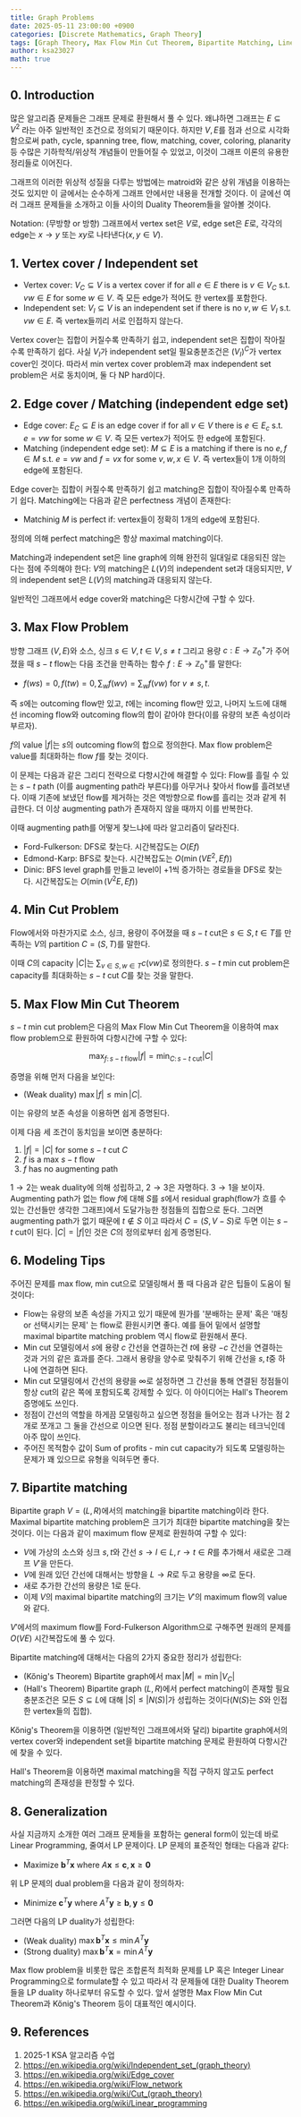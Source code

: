 ```yaml
---
title: Graph Problems
date: 2025-05-11 23:00:00 +0900
categories: [Discrete Mathematics, Graph Theory]
tags: [Graph Theory, Max Flow Min Cut Theorem, Bipartite Matching, Linear Programming]
author: ksa23027
math: true
---
```


## 0. Introduction
많은 알고리즘 문제들은 그래프 문제로 환원해서 풀 수 있다. 왜냐하면 그래프는 $E\subseteq V^2$ 라는 아주 일반적인 조건으로 정의되기 때문이다. 하지만 $V,E$를 점과 선으로 시각화함으로써 path, cycle, spanning tree, flow, matching, cover, coloring, planarity 등 수많은 기하학적/위상적 개념들이 만들어질 수 있었고, 이것이 그래프 이론의 유용한 정리들로 이어진다.

그래프의 이러한 위상적 성질을 다루는 방법에는 matroid와 같은 상위 개념을 이용하는 것도 있지만 이 글에서는 순수하게 그래프 안에서만 내용을 전개할 것이다. 이 글에선 여러 그래프 문제들을 소개하고 이들 사이의 Duality Theorem들을 알아볼 것이다.

Notation: (무방향 or 방향) 그래프에서 vertex set은 $V$로, edge set은 $E$로, 각각의 edge는 $x\rightarrow y$ 또는 $xy$로 나타낸다($x,y\in V$). 

## 1. Vertex cover / Independent set
 - Vertex cover: $V_C\subseteq V$ is a vertex cover if for all $e\in E$ there is $v\in V_C$ s.t. $vw\in E$ for some $w\in V$. 즉 모든 edge가 적어도 한 vertex를 포함한다.
 - Independent set: $V_I\subseteq V$ is an independent set if there is no $v,w\in V_I$ s.t. $vw\in E$. 즉 vertex들끼리 서로 인접하지 않는다.

Vertex cover는 집합이 커질수록 만족하기 쉽고, independent set은 집합이 작아질수록 만족하기 쉽다. 사실 $V_I$가 independent set일 필요충분조건은 $(V_I)^C$가 vertex cover인 것이다. 따라서 min vertex cover problem과 max independent set problem은 서로 동치이며, 둘 다 NP hard이다.

## 2. Edge cover / Matching (independent edge set)
- Edge cover: $E_C\subseteq E$ is an edge cover if for all $v\in V$ there is $e\in E_c$ s.t. $e=vw$ for some $w\in V$. 즉 모든 vertex가 적어도 한 edge에 포함된다.
- Matching (independent edge set): $M\subseteq E$ is a matching if there is no $e,f\in M$ s.t. $e=vw$ and $f=vx$ for some $v,w,x\in V$. 즉 vertex들이 1개 이하의 edge에 포함된다.

Edge cover는 집합이 커질수록 만족하기 쉽고 matching은 집합이 작아질수록 만족하기 쉽다. Matching에는 다음과 같은 perfectness 개념이 존재한다:
- Matchinig $M$ is perfect if: vertex들이 정확히 1개의 edge에 포함된다. 

정의에 의해 perfect matching은 항상 maximal matching이다.

Matching과 independent set은 line graph에 의해 완전히 일대일로 대응되진 않는다는 점에 주의해야 한다: $V$의 matching은 $L(V)$의 independent set과 대응되지만, $V$의 independent set은 $L(V)$의 matching과 대응되지 않는다.

일반적인 그래프에서 edge cover와 matching은 다항시간에 구할 수 있다.

## 3. Max Flow Problem
방향 그래프 $(V,E)$와 소스, 싱크 $s\in V, t\in V, s\ne t$ 그리고 용량 $c:E\rightarrow\mathbb{Z}_0^+$가 주어졌을 때 $s-t$ flow는 다음 조건을 만족하는 함수 $f:E\rightarrow \mathbb{Z}_0^+$를 말한다:
- $f(ws)=0, f(tw)=0, \sum_w f(wv) = \sum_w f(vw)$ for $v\ne s,t$. 

즉 $s$에는 outcoming flow만 있고, $t$에는 incoming flow만 있고, 나머지 노드에 대해선 incoming flow와 outcoming flow의 합이 같아야 한다(이를 유량의 보존 속성이라 부르자).

$f$의 value $\left\vert f\right\vert$는 $s$의 outcoming flow의 합으로 정의한다. Max flow problem은 value를 최대화하는 flow $f$를 찾는 것이다.

이 문제는 다음과 같은 그리디 전략으로 다항시간에 해결할 수 있다: Flow를 흘릴 수 있는 $s-t$ path (이를 augmenting path라 부른다)를 아무거나 찾아서 flow를 흘려보낸다. 이때 기존에 보냈던 flow를 제거하는 것은 역방향으로 flow를 흘리는 것과 같게 취급한다. 더 이상 augmenting path가 존재하지 않을 때까지 이를 반복한다.

이때 augmenting path를 어떻게 찾느냐에 따라 알고리즘이 달라진다.
- Ford-Fulkerson: DFS로 찾는다. 시간복잡도는 $O(Ef)$ 
- Edmond-Karp: BFS로 찾는다. 시간복잡도는 $O(\min(VE^2,Ef))$ 
- Dinic: BFS level graph를 만들고 level이 +1씩 증가하는 경로들을 DFS로 찾는다. 시간복잡도는 $O(\min(V^2E,Ef))$

## 4. Min Cut Problem
Flow에서와 마찬가지로 소스, 싱크, 용량이 주어졌을 때 $s-t$ cut은 $s\in S, t\in T$를 만족하는 $V$의 partition $C=(S,T)$를 말한다. 

이때 $C$의 capacity $\left\vert C\right\vert$는 $\sum_{v\in S, w\in T} c(vw)$로 정의한다. $s-t$ min cut problem은 capacity를 최대화하는 $s-t$ cut $C$를 찾는 것을 말한다.

## 5. Max Flow Min Cut Theorem
$s-t$ min cut problem은 다음의 Max Flow Min Cut Theorem을 이용하여 max flow problem으로 환원하여 다항시간에 구할 수 있다:

$$\max_{f:\,s-t \text{ flow}} \left\vert f\right\vert = \min_{C:\,s-t\text{ cut}} \left\vert C\right\vert$$

증명을 위해 먼저 다음을 보인다:
- (Weak duality) $\max \left\lvert f\right\rvert \leq \min \left\lvert C\right\rvert$. 

이는 유량의 보존 속성을 이용하면 쉽게 증명된다. 

이제 다음 세 조건이 동치임을 보이면 충분하다:
1. $\left\lvert f\right\rvert =\left\lvert C\right\rvert$ for some $s-t$ cut $C$
2. $f$ is a max $s-t$ flow
3. $f$ has no augmenting path

$1\rightarrow 2$는 weak duality에 의해 성립하고, $2\rightarrow 3$은 자명하다. $3\rightarrow 1$을 보이자. Augmenting path가 없는 flow $f$에 대해 $S$를 $s$에서 residual graph(flow가 흐를 수 있는 간선들만 생각한 그래프)에서 도달가능한 정점들의 집합으로 둔다. 그러면 augmenting path가 없기 때문에 $t\notin S$ 이고 따라서 $C=(S,V-S)$로 두면 이는 $s-t$ cut이 된다. $\left\vert C\right\vert=\left\vert f\right\vert$인 것은 $C$의 정의로부터 쉽게 증명된다.

## 6. Modeling Tips
주어진 문제를 max flow, min cut으로 모델링해서 풀 때 다음과 같은 팁들이 도움이 될 것이다:
- Flow는 유량의 보존 속성을 가지고 있기 때문에 뭔가를 '분배하는 문제' 혹은 '매칭 or 선택시키는 문제' 는 flow로 환원시키면 좋다. 예를 들어 밑에서 설명할 maximal bipartite matching problem 역시 flow로 환원해서 푼다.
- Min cut 모델링에서 $s$에 용량 $c$ 간선을 연결하는건 $t$에 용량 $-c$ 간선을 연결하는 것과 거의 같은 효과를 준다. 그래서 용량을 양수로 맞춰주기 위해 간선을 $s,t$중 하나에 연결하면 된다. 
- Min cut 모델링에서 간선의 용량을 $\infty$로 설정하면 그 간선을 통해 연결된 정점들이 항상 cut의 같은 쪽에 포함되도록 강제할 수 있다. 이 아이디어는 Hall's Theorem 증명에도 쓰인다.
- 정점이 간선의 역할을 하게끔 모델링하고 싶으면 정점을 들어오는 점과 나가는 점 2개로 쪼개고 그 둘을 간선으로 이으면 된다. 정점 분할이라고도 불리는 테크닉인데 아주 많이 쓰인다. 
- 주어진 목적함수 값이 Sum of profits - min cut capacity가 되도록 모델링하는 문제가 꽤 있으므로 유형을 익혀두면 좋다.

## 7. Bipartite matching
Bipartite graph $V=(L,R)$에서의 matching을 bipartite matching이라 한다. Maximal bipartite matching problem은 크기가 최대한 bipartite matching을 찾는 것이다. 이는 다음과 같이 maximum flow 문제로 환원하여 구할 수 있다:
- $V$에 가상의 소스와 싱크 $s,t$와 간선 $s\rightarrow l\in L, r\rightarrow t\in R$를 추가해서 새로운 그래프 $V'$을 만든다. 
- $V$에 원래 있던 간선에 대해서는 방향을 $L\rightarrow R$로 두고 용량을 $\infty$로 둔다. 
- 새로 추가한 간선의 용량은 1로 둔다. 
- 이제 $V$의 maximal bipartite matching의 크기는 $V'$의 maximum flow의 value와 같다. 

$V'$에서의 maximum flow를 Ford-Fulkerson Algorithm으로 구해주면 원래의 문제를 $O(VE)$ 시간복잡도에 풀 수 있다.

Bipartite matching에 대해서는 다음의 2가지 중요한 정리가 성립한다:
- (Kőnig's Theorem) Bipartite graph에서 $\max \left\vert M\right\vert = \min \left\vert V_C\right\vert$
- (Hall's Theorem) Bipartite graph $(L,R)$에서 perfect matching이 존재할 필요충분조건은 모든 $S\subseteq L$에 대해 $\left\lvert S\right\rvert\leq \left\lvert N(S)\right\rvert$가 성립하는 것이다($N(S)$는 $S$와 인접한 vertex들의 집합).

Kőnig's Theorem을 이용하면 (일반적인 그래프에서와 달리) bipartite graph에서의 vertex cover와 independent set을 bipartite matching 문제로 환원하여 다항시간에 찾을 수 있다.

Hall's Theorem을 이용하면 maximal matching을 직접 구하지 않고도 perfect matching의 존재성을 판정할 수 있다.

## 8. Generalization
사실 지금까지 소개한 여러 그래프 문제들을 포함하는 general form이 있는데 바로 Linear Programming, 줄여서 LP 문제이다. LP 문제의 표준적인 형태는 다음과 같다:
- Maximize $\mathbf{b}^T \mathbf{x}$ where $A\mathbf{x}\le \mathbf{c}, \mathbf{x}\ge \mathbf{0}$

위 LP 문제의 dual problem을 다음과 같이 정의하자:
- Minimize $\mathbf{c}^T \mathbf{y}$ where $A^T \mathbf{y}\ge \mathbf{b}, \mathbf{y}\le \mathbf{0}$

그러면 다음의 LP duality가 성립한다:
- (Weak duality) $\max \mathbf{b}^T \mathbf{x}\le \min A^T \mathbf{y}$ 
- (Strong duality) $\max \mathbf{b}^T \mathbf{x}= \min A^T \mathbf{y}$ 

Max flow problem을 비롯한 많은 조합론적 최적화 문제를 LP 혹은 Integer Linear Programming으로 formulate할 수 있고 따라서 각 문제들에 대한 Duality Theorem들을 LP duality 하나로부터 유도할 수 있다. 앞서 설명한 Max Flow Min Cut Theorem과 Kőnig's Theorem 등이 대표적인 예시이다.

## 9. References
1. 2025-1 KSA 알고리즘 수업
2. <https://en.wikipedia.org/wiki/Independent_set_(graph_theory)>
3. <https://en.wikipedia.org/wiki/Edge_cover>
4. <https://en.wikipedia.org/wiki/Flow_network>
5. <https://en.wikipedia.org/wiki/Cut_(graph_theory)>
6. <https://en.wikipedia.org/wiki/Linear_programming>
